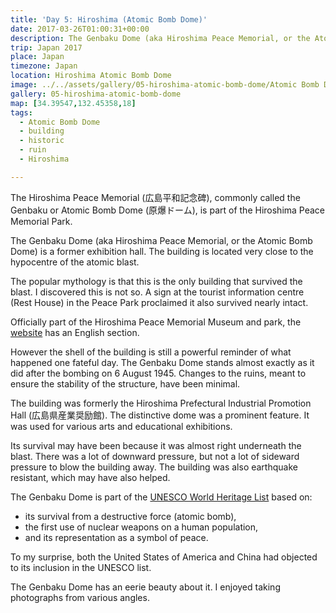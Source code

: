 ```yaml
---
title: 'Day 5: Hiroshima (Atomic Bomb Dome)'
date: 2017-03-26T01:00:31+00:00
description: The Genbaku Dome (aka Hiroshima Peace Memorial, or the Atomic Bomb Dome) is a former exhibition hall that somehow still stands as a ruin.
trip: Japan 2017
place: Japan
timezone: Japan
location: Hiroshima Atomic Bomb Dome
image: ../../assets/gallery/05-hiroshima-atomic-bomb-dome/Atomic Bomb Dome (11).jpeg
gallery: 05-hiroshima-atomic-bomb-dome
map: [34.39547,132.45358,18]
tags:
  - Atomic Bomb Dome
  - building
  - historic
  - ruin
  - Hiroshima

---
```

The Hiroshima Peace Memorial (広島平和記念碑), commonly called the Genbaku or Atomic Bomb Dome  (原爆ドーム), is part of the Hiroshima Peace Memorial Park.

The Genbaku Dome (aka Hiroshima Peace Memorial, or the Atomic Bomb Dome) is a former exhibition hall. The building is located very close to the hypocentre of the atomic blast.

The popular mythology is that this is the only building that survived the blast. I discovered this is not so. A sign at the tourist information centre (Rest House) in the Peace Park proclaimed it also survived nearly intact.

Officially part of the Hiroshima Peace Memorial Museum and park, the [website](http://hpmmuseum.jp/?lang=eng) has an English section.

However the shell of the building is still a powerful reminder of what happened one fateful day. The Genbaku Dome stands almost exactly as it did after the bombing on 6 August 1945. Changes to the ruins, meant to ensure the stability of the structure, have been minimal.

The building was formerly the Hiroshima Prefectural Industrial Promotion Hall (広島県産業奨励館). The distinctive dome was a prominent feature. It was used for various arts and educational exhibitions.

Its survival may have been because it was almost right underneath the blast. There was a lot of downward pressure, but not a lot of sideward pressure to blow the building away. The building was also earthquake resistant, which may have also helped.

The Genbaku Dome is part of the [UNESCO World Heritage List](https://whc.unesco.org/en/list/775) based on:

- its survival from a destructive force (atomic bomb),
- the first use of nuclear weapons on a human population,
- and its representation as a symbol of peace.

To my surprise, both the United States of America and China had objected to its inclusion in the UNESCO list.

The Genbaku Dome has an eerie beauty about it. I enjoyed taking photographs from various angles.

